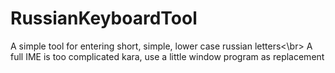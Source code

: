 # RussianKeyboardTool
A simple tool for entering short, simple, lower case russian letters<\br>
A full IME is too complicated kara, use a little window program as replacement
